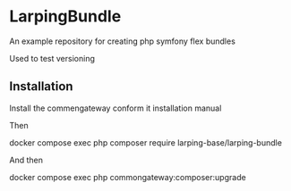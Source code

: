 # LarpingBundle
An example repository for creating php symfony flex bundles

Used to test versioning

## Installation

Install the commengateway conform it installation manual

Then 

docker compose exec php composer require larping-base/larping-bundle

And then

docker compose exec php commongateway:composer:upgrade

